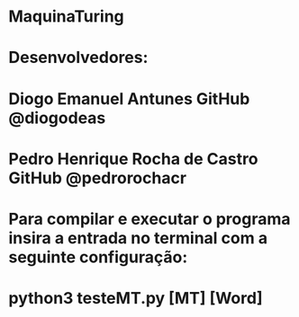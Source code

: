 # MaquinaTuring
# Desenvolvedores: 
# Diogo Emanuel Antunes GitHub @diogodeas
# Pedro Henrique Rocha de Castro GitHub @pedrorochacr
# Para compilar e executar o programa insira a entrada no terminal com a seguinte configuração:
#   python3 testeMT.py [MT] [Word]
